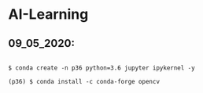 # AI-Learning

## 09_05_2020:
``` 

$ conda create -n p36 python=3.6 jupyter ipykernel -y

(p36) $ conda install -c conda-forge opencv

```




